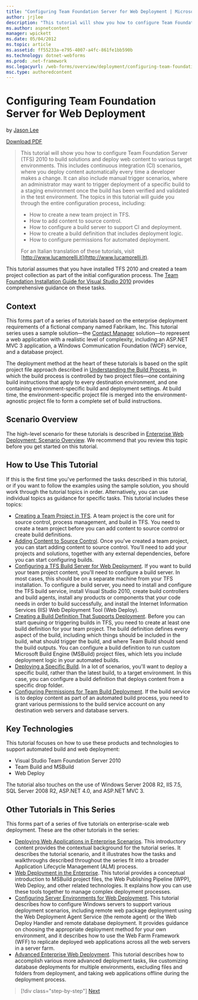 ```yaml
---
title: "Configuring Team Foundation Server for Web Deployment | Microsoft Docs"
author: jrjlee
description: "This tutorial will show you how to configure Team Foundation Server (TFS) 2010 to build solutions and deploy web content to various target environments. This..."
ms.author: aspnetcontent
manager: wpickett
ms.date: 05/04/2012
ms.topic: article
ms.assetid: ff55233a-e795-4007-a4fc-861fe1bb590b
ms.technology: dotnet-webforms
ms.prod: .net-framework
msc.legacyurl: /web-forms/overview/deployment/configuring-team-foundation-server-for-web-deployment/configuring-team-foundation-server-for-web-deployment
msc.type: authoredcontent
---
```

Configuring Team Foundation Server for Web Deployment
====================
by [Jason Lee](https://github.com/jrjlee)

[Download PDF](https://msdnshared.blob.core.windows.net/media/MSDNBlogsFS/prod.evol.blogs.msdn.com/CommunityServer.Blogs.Components.WeblogFiles/00/00/00/63/56/8130.DeployingWebAppsInEnterpriseScenarios.pdf)

> This tutorial will show you how to configure Team Foundation Server (TFS) 2010 to build solutions and deploy web content to various target environments. This includes continuous integration (CI) scenarios, where you deploy content automatically every time a developer makes a change. It can also include manual trigger scenarios, where an administrator may want to trigger deployment of a specific build to a staging environment once the build has been verified and validated in the test environment. The topics in this tutorial will guide you through the entire configuration process, including:
> 
> - How to create a new team project in TFS.
> - How to add content to source control.
> - How to configure a build server to support CI and deployment.
> - How to create a build definition that includes deployment logic.
> - How to configure permissions for automated deployment.
> 
> For an Italian translation of these tutorials, visit [http://www.lucamorelli.it](http://www.lucamorelli.it).


This tutorial assumes that you have installed TFS 2010 and created a team project collection as part of the initial configuration process. The [Team Foundation Installation Guide for Visual Studio 2010](https://go.microsoft.com/?linkid=9805132) provides comprehensive guidance on these tasks.

## Context

This forms part of a series of tutorials based on the enterprise deployment requirements of a fictional company named Fabrikam, Inc. This tutorial series uses a sample solution&#x2014;the [Contact Manager](../web-deployment-in-the-enterprise/the-contact-manager-solution.md) solution&#x2014;to represent a web application with a realistic level of complexity, including an ASP.NET MVC 3 application, a Windows Communication Foundation (WCF) service, and a database project.

The deployment method at the heart of these tutorials is based on the split project file approach described in [Understanding the Build Process](../web-deployment-in-the-enterprise/understanding-the-build-process.md), in which the build process is controlled by two project files&#x2014;one containing build instructions that apply to every destination environment, and one containing environment-specific build and deployment settings. At build time, the environment-specific project file is merged into the environment-agnostic project file to form a complete set of build instructions.

## Scenario Overview

The high-level scenario for these tutorials is described in [Enterprise Web Deployment: Scenario Overview](../deploying-web-applications-in-enterprise-scenarios/enterprise-web-deployment-scenario-overview.md). We recommend that you review this topic before you get started on this tutorial.

## How to Use This Tutorial

If this is the first time you've performed the tasks described in this tutorial, or if you want to follow the examples using the sample solution, you should work through the tutorial topics in order. Alternatively, you can use individual topics as guidance for specific tasks. This tutorial includes these topics:

- [Creating a Team Project in TFS](creating-a-team-project-in-tfs.md). A team project is the core unit for source control, process management, and build in TFS. You need to create a team project before you can add content to source control or create build definitions.
- [Adding Content to Source Control](adding-content-to-source-control.md). Once you've created a team project, you can start adding content to source control. You'll need to add your projects and solutions, together with any external dependencies, before you can start configuring builds.
- [Configuring a TFS Build Server for Web Deployment](configuring-a-tfs-build-server-for-web-deployment.md). If you want to build your team project content, you'll need to configure a build server. In most cases, this should be on a separate machine from your TFS installation. To configure a build server, you need to install and configure the TFS build service, install Visual Studio 2010, create build controllers and build agents, install any products or components that your code needs in order to build successfully, and install the Internet Information Services (IIS) Web Deployment Tool (Web Deploy).
- [Creating a Build Definition That Supports Deployment](creating-a-build-definition-that-supports-deployment.md). Before you can start queuing or triggering builds in TFS, you need to create at least one build definition for your team project. The build definition defines every aspect of the build, including which things should be included in the build, what should trigger the build, and where Team Build should send the build outputs. You can configure a build definition to run custom Microsoft Build Engine (MSBuild) project files, which lets you include deployment logic in your automated builds.
- [Deploying a Specific Build](deploying-a-specific-build.md). In a lot of scenarios, you'll want to deploy a specific build, rather than the latest build, to a target environment. In this case, you can configure a build definition that deploys content from a specific drop folder.
- [Configuring Permissions for Team Build Deployment](configuring-permissions-for-team-build-deployment.md). If the build service is to deploy content as part of an automated build process, you need to grant various permissions to the build service account on any destination web servers and database servers.

## Key Technologies

This tutorial focuses on how to use these products and technologies to support automated build and web deployment:

- Visual Studio Team Foundation Server 2010
- Team Build and MSBuild
- Web Deploy

The tutorial also touches on the use of Windows Server 2008 R2, IIS 7.5, SQL Server 2008 R2, ASP.NET 4.0, and ASP.NET MVC 3.

## Other Tutorials in This Series

This forms part of a series of five tutorials on enterprise-scale web deployment. These are the other tutorials in the series:

- [Deploying Web Applications in Enterprise Scenarios](../deploying-web-applications-in-enterprise-scenarios/deploying-web-applications-in-enterprise-scenarios.md). This introductory content provides the contextual background for the tutorial series. It describes the tutorial scenario, and it illustrates how the tasks and walkthroughs described throughout the series fit into a broader Application Lifecycle Management (ALM) process.
- [Web Deployment in the Enterprise](../web-deployment-in-the-enterprise/web-deployment-in-the-enterprise.md). This tutorial provides a conceptual introduction to MSBuild project files, the Web Publishing Pipeline (WPP), Web Deploy, and other related technologies. It explains how you can use these tools together to manage complex deployment processes.
- [Configuring Server Environments for Web Deployment](../configuring-server-environments-for-web-deployment/configuring-server-environments-for-web-deployment.md). This tutorial describes how to configure Windows servers to support various deployment scenarios, including remote web package deployment using the Web Deployment Agent Service (the remote agent) or the Web Deploy Handler and remote database deployment. It provides guidance on choosing the appropriate deployment method for your own environment, and it describes how to use the Web Farm Framework (WFF) to replicate deployed web applications across all the web servers in a server farm.
- [Advanced Enterprise Web Deployment](../advanced-enterprise-web-deployment/advanced-enterprise-web-deployment.md). This tutorial describes how to accomplish various more advanced deployment tasks, like customizing database deployments for multiple environments, excluding files and folders from deployment, and taking web applications offline during the deployment process.

>[!div class="step-by-step"]
[Next](creating-a-team-project-in-tfs.md)
